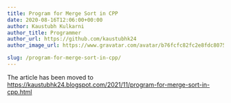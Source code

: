 ```yaml
---
title: Program for Merge Sort in CPP
date: 2020-08-16T12:06:00+00:00
author: Kaustubh Kulkarni
author_title: Programmer
author_url: https://github.com/kaustubhk24
author_image_url: https://www.gravatar.com/avatar/b76fcfc82fc2e8fdc8075636f1735f61?s=200

slug: /program-for-merge-sort-in-cpp/
---
```

The article has been moved to
https://kaustubhk24.blogspot.com/2021/11/program-for-merge-sort-in-cpp.html